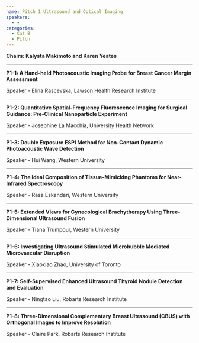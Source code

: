 ```yaml
---
name: Pitch 1 Ultrasound and Optical Imaging
speakers:
  - -
categories:
  - Cat B
  - Pitch
---
```


**Chairs: Kalysta Makimoto and Karen Yeates**

_____________________________________________________

**P1-1: A Hand-held Photoacoustic Imaging Probe for Breast Cancer Margin Assessment**

Speaker - Elina Rascevska, Lawson Health Research Institute

_____________________________________________________

**P1-2: Quantitative Spatial-Frequency Fluorescence Imaging for Surgical Guidance: Pre-Clinical Nanoparticle Experiment**

Speaker - Josephine La Macchia, University Health Network

_____________________________________________________

**P1-3: Double Exposure ESPI Method for Non-Contact Dynamic Photoacoustic Wave Detection**

Speaker - Hui Wang, Western University

_____________________________________________________

**P1-4: The Ideal Composition of Tissue-Mimicking Phantoms for Near-Infrared Spectroscopy**

Speaker - Rasa Eskandari, Western University

_____________________________________________________

**P1-5: Extended Views for Gynecological Brachytherapy Using Three-Dimensional Ultrasound Fusion**

Speaker - Tiana Trumpour, Western University

_____________________________________________________

**P1-6: Investigating Ultrasound Stimulated Microbubble Mediated Microvascular Disruption**

Speaker - Xiaoxiao Zhao, University of Toronto

_____________________________________________________

**P1-7: Self-Supervised Enhanced Ultrasound Thyroid Nodule Detection and Evaluation**

Speaker - Ningtao Liu, Robarts Research Institute

_____________________________________________________

**P1-8: Three-Dimensional Complementary Breast Ultrasound (CBUS) with Orthogonal Images to Improve Resolution**

Speaker - Claire Park, Robarts Research Institute

